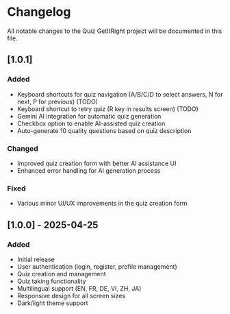 # Changelog

All notable changes to the Quiz GetItRight project will be documented in this file.

## [1.0.1]

### Added
- Keyboard shortcuts for quiz navigation (A/B/C/D to select answers, N for next, P for previous) (TODO)
- Keyboard shortcut to retry quiz (R key in results screen) (TODO)
- Gemini AI integration for automatic quiz generation
- Checkbox option to enable AI-assisted quiz creation
- Auto-generate 10 quality questions based on quiz description

### Changed
- Improved quiz creation form with better AI assistance UI
- Enhanced error handling for AI generation process

### Fixed
- Various minor UI/UX improvements in the quiz creation form

## [1.0.0] - 2025-04-25

### Added
- Initial release
- User authentication (login, register, profile management)
- Quiz creation and management
- Quiz taking functionality
- Multilingual support (EN, FR, DE, VI, ZH, JA)
- Responsive design for all screen sizes
- Dark/light theme support